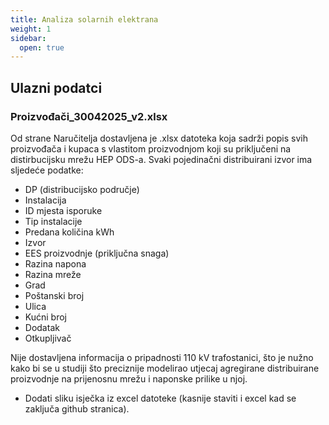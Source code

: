 ```yaml
---
title: Analiza solarnih elektrana 
weight: 1
sidebar:
  open: true
---
```


## Ulazni podatci

### Proizvođači_30042025_v2.xlsx

Od strane Naručitelja dostavljena je .xlsx datoteka koja sadrži popis svih proizvođača
i kupaca s vlastitom proizvodnjom koji su priključeni na distirbucijsku mrežu HEP ODS-a. 
Svaki pojedinačni distribuirani izvor ima sljedeće podatke:
- DP (distribucijsko područje)
- Instalacija
- ID mjesta isporuke
- Tip instalacije
- Predana količina kWh
- Izvor
- EES proizvodnje (priključna snaga)
- Razina napona
- Razina mreže
- Grad
- Poštanski broj
- Ulica
- Kućni broj
- Dodatak
- Otkupljivač

Nije dostavljena informacija o pripadnosti 110 kV trafostanici, što je nužno kako
bi se u studiji što preciznije modelirao utjecaj agregirane distribuirane proizvodnje 
na prijenosnu mrežu i naponske prilike u njoj. 

* Dodati sliku isječka iz excel datoteke (kasnije staviti i excel kad se zaključa github stranica).
